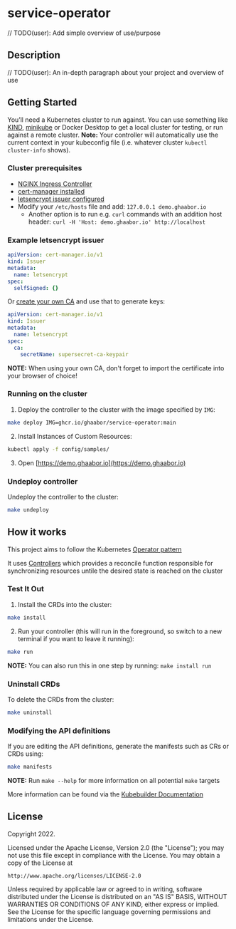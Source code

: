 # service-operator
// TODO(user): Add simple overview of use/purpose

## Description
// TODO(user): An in-depth paragraph about your project and overview of use

## Getting Started
You’ll need a Kubernetes cluster to run against. You can use something like [KIND](https://sigs.k8s.io/kind), [minikube](https://minikube.sigs.k8s.io/docs/) or Docker Desktop to get a local cluster for testing, or run against a remote cluster. 
**Note:** Your controller will automatically use the current context in your kubeconfig file (i.e. whatever cluster `kubectl cluster-info` shows).

### Cluster prerequisites
* [NGINX Ingress Controller](https://kubernetes.github.io/ingress-nginx/deploy/#quick-start)
* [cert-manager installed](https://cert-manager.io/docs/installation/kubectl/)
* [letsencrypt issuer configured](https://cert-manager.io/docs/tutorials/acme/nginx-ingress/#step-6---configure-a-lets-encrypt-issuer)
* Modify your `/etc/hosts` file and add: `127.0.0.1 demo.ghaabor.io`
    * Another option is to run e.g. `curl` commands with an addition host header: `curl -H 'Host: demo.ghaabor.io' http://localhost` 

### Example letsencrypt issuer

```yaml
apiVersion: cert-manager.io/v1
kind: Issuer
metadata:
  name: letsencrypt
spec:
  selfSigned: {}
```

Or [create your own CA](https://medium.com/nerd-for-tech/adventures-in-encryption-securing-your-laptop-kubernetes-cluster-9e032bf77f3e) and use that to generate keys:

```yaml
apiVersion: cert-manager.io/v1
kind: Issuer
metadata:
  name: letsencrypt
spec:
  ca:
    secretName: supersecret-ca-keypair
```

**NOTE:** When using your own CA, don't forget to import the certificate into your browser of choice!

### Running on the cluster
1. Deploy the controller to the cluster with the image specified by `IMG`:

```sh
make deploy IMG=ghcr.io/ghaabor/service-operator:main
```

2. Install Instances of Custom Resources:

```sh
kubectl apply -f config/samples/
```

3. Open [https://demo.ghaabor.io](https://demo.ghaabor.io)

### Undeploy controller
Undeploy the controller to the cluster:

```sh
make undeploy
```

## How it works
This project aims to follow the Kubernetes [Operator pattern](https://kubernetes.io/docs/concepts/extend-kubernetes/operator/)

It uses [Controllers](https://kubernetes.io/docs/concepts/architecture/controller/) 
which provides a reconcile function responsible for synchronizing resources untile the desired state is reached on the cluster 

### Test It Out
1. Install the CRDs into the cluster:

```sh
make install
```

2. Run your controller (this will run in the foreground, so switch to a new terminal if you want to leave it running):

```sh
make run
```

**NOTE:** You can also run this in one step by running: `make install run`

### Uninstall CRDs
To delete the CRDs from the cluster:

```sh
make uninstall
```

### Modifying the API definitions
If you are editing the API definitions, generate the manifests such as CRs or CRDs using:

```sh
make manifests
```

**NOTE:** Run `make --help` for more information on all potential `make` targets

More information can be found via the [Kubebuilder Documentation](https://book.kubebuilder.io/introduction.html)

## License

Copyright 2022.

Licensed under the Apache License, Version 2.0 (the "License");
you may not use this file except in compliance with the License.
You may obtain a copy of the License at

    http://www.apache.org/licenses/LICENSE-2.0

Unless required by applicable law or agreed to in writing, software
distributed under the License is distributed on an "AS IS" BASIS,
WITHOUT WARRANTIES OR CONDITIONS OF ANY KIND, either express or implied.
See the License for the specific language governing permissions and
limitations under the License.

